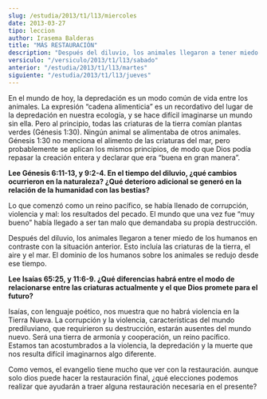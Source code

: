 ```yaml
---
slug: /estudia/2013/t1/l13/miercoles
date: 2013-03-27
tipo: leccion
author: Irasema Balderas
title: "MÁS RESTAURACIÓN"
description: "Después del diluvio, los animales llegaron a tener miedo de los humanos en  contraste con la situación anterior. Esto incluía las criaturas de la tierra,  el aire y el mar. El dominio de los humanos sobre los animales se redujo desde  ese tiempo."
versiculo: "/versiculo/2013/t1/l13/sabado"
anterior: "/estudia/2013/t1/l13/martes"
siguiente: "/estudia/2013/t1/l13/jueves"
---
```


En el mundo de hoy, la depredación es un modo común de vida entre los animales. La expresión “cadena alimenticia” es un recordativo del lugar de la depredación en nuestra ecología, y se hace difícil imaginarse un mundo sin ella. Pero al principio, todas las criaturas de la tierra comían plantas verdes (Génesis 1:30). Ningún animal se alimentaba de otros animales. Génesis 1:30 no menciona el alimento de las criaturas del mar, pero probablemente se aplican los mismos principios, de modo que Dios podía repasar la creación entera y declarar que era “buena en gran manera”.

**Lee Génesis 6:11-13, y 9:2-4. En el tiempo del diluvio, ¿qué cambios ocurrieron en la naturaleza? ¿Qué deterioro adicional se generó en la relación de la humanidad con las bestias?**

Lo que comenzó como un reino pacífico, se había llenado de corrupción, violencia y mal: los resultados del pecado. El mundo que una vez fue “muy bueno” había llegado a ser tan malo que demandaba su propia destrucción.

Después del diluvio, los animales llegaron a tener miedo de los humanos en contraste con la situación anterior. Esto incluía las criaturas de la tierra, el aire y el mar. El dominio de los humanos sobre los animales se redujo desde ese tiempo.

**Lee Isaías 65:25, y 11:6-9. ¿Qué diferencias habrá entre el modo de relacionarse entre las criaturas actualmente y el que Dios promete para el futuro?**

Isaías, con lenguaje poético, nos muestra que no habrá violencia en la Tierra Nueva. La corrupción y la violencia, características del mundo prediluviano, que requirieron su destrucción, estarán ausentes del mundo nuevo. Será una tierra de armonía y cooperación, un reino pacífico. Estamos tan acostumbrados a la violencia, la depredación y la muerte que nos resulta difícil imaginarnos algo diferente.

Como vemos, el evangelio tiene mucho que ver con la restauración. aunque solo dios puede hacer la restauración final, ¿qué elecciones podemos realizar que ayudarán a traer alguna restauración necesaria en el presente?
